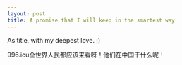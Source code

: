 ```yaml
---
layout: post
title: A promise that I will keep in the smartest way
---
```


As title, with my deepest love.
:)


996.icu全世界人民都应该来看呀！他们在中国干什么呢！
